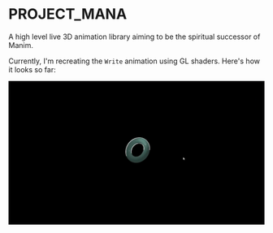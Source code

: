 # PROJECT_MANA

A high level live 3D animation library aiming to be the spiritual successor of Manim.

Currently, I'm recreating the `Write` animation using GL shaders. Here's how it looks so far:

![A preview of writing the outline of a torus](./assets/preview.gif)
